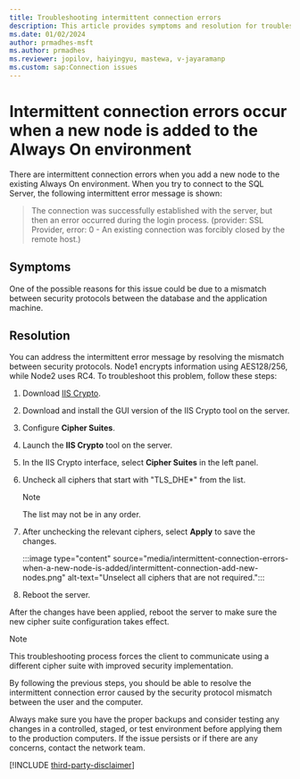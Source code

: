 ```yaml
---
title: Troubleshooting intermittent connection errors
description: This article provides symptoms and resolution for troubleshooting the intermittent connection errors.
ms.date: 01/02/2024
author: prmadhes-msft
ms.author: prmadhes
ms.reviewer: jopilov, haiyingyu, mastewa, v-jayaramanp
ms.custom: sap:Connection issues
---
```


# Intermittent connection errors occur when a new node is added to the Always On environment

There are intermittent connection errors when you add a new node to the existing Always On environment. When you try to connect to the SQL Server, the following intermittent error message is shown:

> The connection was successfully established with the server, but then an error occurred during the login process. (provider: SSL Provider, error: 0 - An existing connection was forcibly closed by the remote host.)

## Symptoms

One of the possible reasons for this issue could be due to a mismatch between security protocols between the database and the application machine.

## Resolution

You can address the intermittent error message by resolving the mismatch between security protocols. Node1 encrypts information using AES128/256, while Node2 uses RC4. To troubleshoot this problem, follow these steps:

1. Download [IIS Crypto](https://www.nartac.com/Products/IISCrypto/Download).
1. Download and install the GUI version of the IIS Crypto tool on the server.
1. Configure **Cipher Suites**.  
1. Launch the **IIS Crypto** tool on the server.
1. In the IIS Crypto interface, select **Cipher Suites** in the left panel.  
1. Uncheck all ciphers that start with "TLS_DHE*" from the list.  

    > [!NOTE]
    > The list may not be in any order.  

1. After unchecking the relevant ciphers, select **Apply** to save the changes.

    :::image type="content" source="media/intermittent-connection-errors-when-a-new-node-is-added/intermittent-connection-add-new-nodes.png" alt-text="Unselect all ciphers that are not required.":::

1. Reboot the server.

After the changes have been applied, reboot the server to make sure the new cipher suite configuration takes effect.

> [!NOTE]
> This troubleshooting process forces the client to communicate using a different cipher suite with improved security implementation.

By following the previous steps, you should be able to resolve the intermittent connection error caused by the security protocol mismatch between the user and the computer.

Always make sure you have the proper backups and consider testing any changes in a controlled, staged, or test environment before applying them to the production computers. If the issue persists or if there are any concerns, contact the network team.

[!INCLUDE [third-party-disclaimer](../../../includes/third-party-disclaimer.md)]
